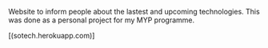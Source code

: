 Website to inform people about the lastest and upcoming technologies. This was done as a personal project for my MYP programme.


[(sotech.herokuapp.com)]
